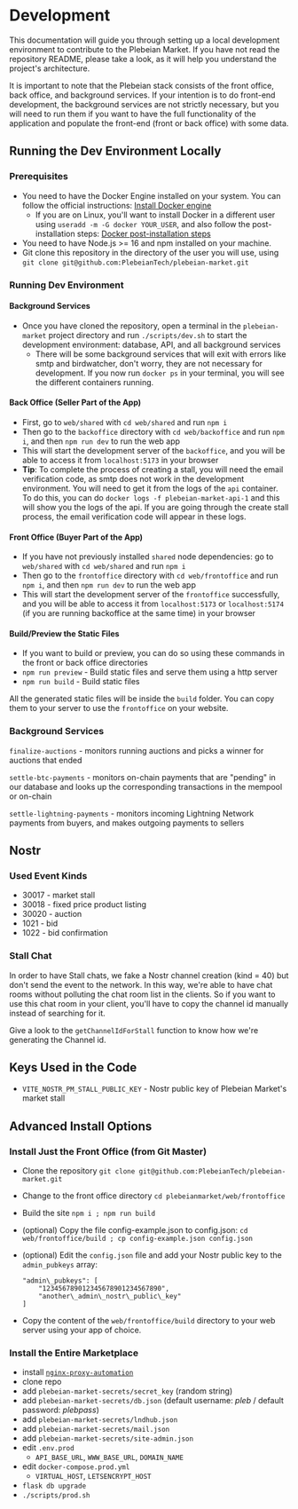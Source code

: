 # Development

This documentation will guide you through setting up a local development environment to contribute to the Plebeian Market. If you have not read the repository README, please take a look, as it will help you understand the project's architecture.

It is important to note that the Plebeian stack consists of the front office, back office, and background services. If your intention is to do front-end development, the background services are not strictly necessary, but you will need to run them if you want to have the full functionality of the application and populate the front-end (front or back office) with some data.

## Running the Dev Environment Locally

### Prerequisites

- You need to have the Docker Engine installed on your system. You can follow the official instructions: [Install Docker engine](https://docs.docker.com/engine/install/)
  - If you are on Linux, you'll want to install Docker in a different user using `useradd -m -G docker YOUR_USER`, and also follow the post-installation steps: [Docker post-installation steps](https://docs.docker.com/engine/install/linux-postinstall/)
- You need to have Node.js >= 16 and npm installed on your machine.
- Git clone this repository in the directory of the user you will use, using `git clone git@github.com:PlebeianTech/plebeian-market.git`

### Running Dev Environment

#### Background Services

- Once you have cloned the repository, open a terminal in the `plebeian-market` project directory and run `./scripts/dev.sh` to start the development environment: database, API, and all background services
  - There will be some background services that will exit with errors like smtp and birdwatcher, don't worry, they are not necessary for development. If you now run `docker ps` in your terminal, you will see the different containers running.

#### Back Office (Seller Part of the App)

- First, go to `web/shared` with `cd web/shared` and run `npm i`
- Then go to the `backoffice` directory with `cd web/backoffice` and run `npm i`, and then `npm run dev` to run the web app
- This will start the development server of the `backoffice`, and you will be able to access it from `localhost:5173` in your browser
- **Tip**: To complete the process of creating a stall, you will need the email verification code, as smtp does not work in the development environment. You will need to get it from the logs of the `api` container. To do this, you can do `docker logs -f plebeian-market-api-1` and this will show you the logs of the api. If you are going through the create stall process, the email verification code will appear in these logs.

#### Front Office (Buyer Part of the App)

- If you have not previously installed `shared` node dependencies: go to `web/shared` with `cd web/shared` and run `npm i`
- Then go to the `frontoffice` directory with `cd web/frontoffice` and run `npm i`, and then `npm run dev` to run the web app
- This will start the development server of the `frontoffice` successfully, and you will be able to access it from `localhost:5173` or `localhost:5174` (if you are running backoffice at the same time) in your browser

#### Build/Preview the Static Files

- If you want to build or preview, you can do so using these commands in the front or back office directories
- `npm run preview` - Build static files and serve them using a http server
- `npm run build` - Build static files

All the generated static files will be inside the `build` folder. You can copy them to your server to use the `frontoffice` on your website.

### Background Services

```finalize-auctions``` - monitors running auctions and picks a winner for auctions that ended

```settle-btc-payments``` - monitors on-chain payments that are "pending" in our database and looks up the corresponding transactions in the mempool or on-chain

```settle-lightning-payments``` - monitors incoming Lightning Network payments from buyers, and makes outgoing payments to sellers

## Nostr

### Used Event Kinds

* 30017 - market stall
* 30018 - fixed price product listing
* 30020 - auction
* 1021 - bid
* 1022 - bid confirmation

### Stall Chat

In order to have Stall chats, we fake a Nostr channel creation (kind = 40) but don't send the event to the network. In this way, we're able to have chat rooms without polluting the chat room list in the clients. So if you want to use this chat room in your client, you'll have to copy the channel id manually instead of searching for it.

Give a look to the `getChannelIdForStall` function to know how we're generating the Channel id.

## Keys Used in the Code

* `VITE_NOSTR_PM_STALL_PUBLIC_KEY` - Nostr public key of Plebeian Market's market stall

## Advanced Install Options

### Install Just the Front Office (from Git Master)

* Clone the repository
`git clone git@github.com:PlebeianTech/plebeian-market.git`

* Change to the front office directory
`cd plebeianmarket/web/frontoffice`

* Build the site
`npm i ; npm run build`

* (optional) Copy the file config-example.json to config.json:
  `cd web/frontoffice/build ; cp config-example.json config.json`

* (optional) Edit the `config.json` file and add your Nostr public key to the `admin_pubkeys` array:
  ```
  "admin\_pubkeys": [
      "123456789012345678901234567890",
      "another\_admin\_nostr\_public\_key"
  ]
  ```

* Copy the content of the `web/frontoffice/build` directory to your web server using your app of choice.

### Install the Entire Marketplace

* install [`nginx-proxy-automation`](https://github.com/evertramos/nginx-proxy-automation)
* clone repo
* add `plebeian-market-secrets/secret_key` (random string)
* add `plebeian-market-secrets/db.json` (default username: *pleb* / default password: *plebpass*)
* add `plebeian-market-secrets/lndhub.json`
* add `plebeian-market-secrets/mail.json`
* add `plebeian-market-secrets/site-admin.json`
* edit `.env.prod`
  * `API_BASE_URL`, `WWW_BASE_URL`, `DOMAIN_NAME`
* edit `docker-compose.prod.yml`
  * `VIRTUAL_HOST`, `LETSENCRYPT_HOST`
* `flask db upgrade`
* `./scripts/prod.sh`